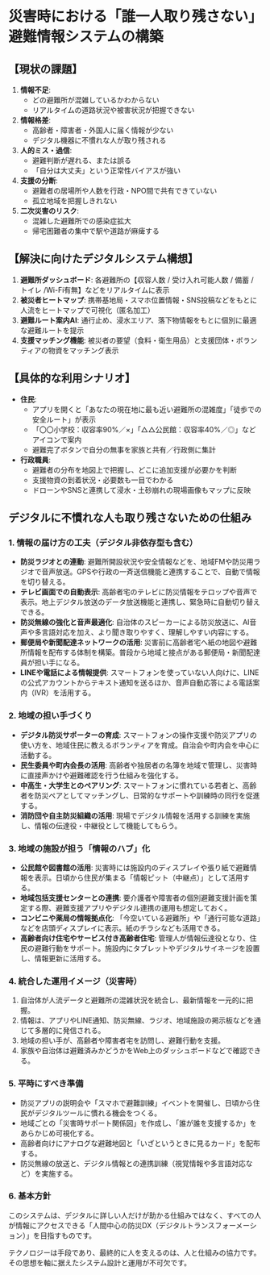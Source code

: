 # 災害時における「誰一人取り残さない」避難情報システムの構築

## 【現状の課題】
1.  **情報不足**:
    *   どの避難所が混雑しているかわからない
    *   リアルタイムの道路状況や被害状況が把握できない
2.  **情報格差**:
    *   高齢者・障害者・外国人に届く情報が少ない
    *   デジタル機器に不慣れな人が取り残される
3.  **人的ミス・過信**:
    *   避難判断が遅れる、または誤る
    *   「自分は大丈夫」という正常性バイアスが強い
4.  **支援の分断**:
    *   避難者の居場所や人数を行政・NPO間で共有できていない
    *   孤立地域を把握しきれない
5.  **二次災害のリスク**:
    *   混雑した避難所での感染症拡大
    *   帰宅困難者の集中で駅や道路が麻痺する

## 【解決に向けたデジタルシステム構想】
1.  **避難所ダッシュボード**: 各避難所の【収容人数 / 受け入れ可能人数 / 備蓄 / トイレ /Wi-Fi有無】などをリアルタイムに表示
2.  **被災者ヒートマップ**: 携帯基地局・スマホ位置情報・SNS投稿などをもとに人流をヒートマップで可視化（匿名加工）
3.  **避難ルート案内AI**: 通行止め、浸水エリア、落下物情報をもとに個別に最適な避難ルートを提示
4.  **支援マッチング機能**: 被災者の要望（食料・衛生用品）と支援団体・ボランティアの物資をマッチング表示

## 【具体的な利用シナリオ】
*   **住民**:
    *   アプリを開くと「あなたの現在地に最も近い避難所の混雑度」「徒歩での安全ルート」が表示
    *   「〇〇小学校：収容率90%／×」「△△公民館：収容率40%／◎」などアイコンで案内
    *   避難完了ボタンで自分の無事を家族と共有／行政側に集計
*   **行政職員**:
    *   避難者の分布を地図上で把握し、どこに追加支援が必要かを判断
    *   支援物資の到着状況・必要数も一目でわかる
    *   ドローンやSNSと連携して浸水・土砂崩れの現場画像もマップに反映

## デジタルに不慣れな人も取り残さないための仕組み

### 1. 情報の届け方の工夫（デジタル非依存型も含む）
*   **防災ラジオとの連動**: 避難所開設状況や安全情報などを、地域FMや防災用ラジオで音声放送。GPSや行政の一斉送信機能と連携することで、自動で情報を切り替える。
*   **テレビ画面での自動表示**: 高齢者宅のテレビに防災情報をテロップや音声で表示。地上デジタル放送のデータ放送機能と連携し、緊急時に自動切り替えできる。
*   **防災無線の強化と音声最適化**: 自治体のスピーカーによる防災放送に、AI音声や多言語対応を加え、より聞き取りやすく、理解しやすい内容にする。
*   **郵便局や新聞配達ネットワークの活用**: 災害前に高齢者宅へ紙の地図や避難所情報を配布する体制を構築。普段から地域と接点がある郵便局・新聞配達員が担い手になる。
*   **LINEや電話による情報提供**: スマートフォンを使っていない人向けに、LINEの公式アカウントからテキスト通知を送るほか、音声自動応答による電話案内（IVR）を活用する。

### 2. 地域の担い手づくり
*   **デジタル防災サポーターの育成**: スマートフォンの操作支援や防災アプリの使い方を、地域住民に教えるボランティアを育成。自治会や町内会を中心に活動する。
*   **民生委員や町内会長の活用**: 高齢者や独居者の名簿を地域で管理し、災害時に直接声かけや避難確認を行う仕組みを強化する。
*   **中高生・大学生とのペアリング**: スマートフォンに慣れている若者と、高齢者を防災ペアとしてマッチングし、日常的なサポートや訓練時の同行を促進する。
*   **消防団や自主防災組織の活用**: 現場でデジタル情報を活用する訓練を実施し、情報の伝達役・中継役として機能してもらう。

### 3. 地域の施設が担う「情報のハブ」化
*   **公民館や図書館の活用**: 災害時には施設内のディスプレイや張り紙で避難情報を表示。日頃から住民が集まる「情報ピット（中継点）」として活用する。
*   **地域包括支援センターとの連携**: 要介護者や障害者の個別避難支援計画を策定する際、避難支援アプリやデジタル連携の運用も想定しておく。
*   **コンビニや薬局の情報拠点化**: 「今空いている避難所」や「通行可能な道路」などを店頭ディスプレイに表示。紙のチラシなども活用できる。
*   **高齢者向け住宅やサービス付き高齢者住宅**: 管理人が情報伝達役となり、住民の避難行動をサポート。施設内にタブレットやデジタルサイネージを設置し、情報更新に活用する。

### 4. 統合した運用イメージ（災害時）
1.  自治体が人流データと避難所の混雑状況を統合し、最新情報を一元的に把握。
2.  情報は、アプリやLINE通知、防災無線、ラジオ、地域施設の掲示板などを通じて多層的に発信される。
3.  地域の担い手が、高齢者や障害者宅を訪問し、避難行動を支援。
4.  家族や自治体は避難済みかどうかをWeb上のダッシュボードなどで確認できる。

### 5. 平時にすべき準備
*   防災アプリの説明会や「スマホで避難訓練」イベントを開催し、日頃から住民がデジタルツールに慣れる機会をつくる。
*   地域ごとの「災害時サポート関係図」を作成し、「誰が誰を支援するか」をあらかじめ可視化する。
*   高齢者向けにアナログな避難地図と「いざというときに見るカード」を配布する。
*   防災無線の放送と、デジタル情報との連携訓練（視覚情報や多言語対応など）を実施する。

### 6. 基本方針
このシステムは、デジタルに詳しい人だけが助かる仕組みではなく、すべての人が情報にアクセスできる「人間中心の防災DX（デジタルトランスフォーメーション）」を目指すものです。

テクノロジーは手段であり、最終的に人を支えるのは、人と仕組みの協力です。その思想を軸に据えたシステム設計と運用が不可欠です。
